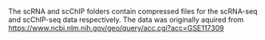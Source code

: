The scRNA and scChIP folders contain compressed files for the scRNA-seq and scChIP-seq data respectively.
The data was originally aquired from https://www.ncbi.nlm.nih.gov/geo/query/acc.cgi?acc=GSE117309


